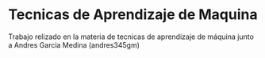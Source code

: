 # Tecnicas de Aprendizaje de Maquina
 Trabajo relizado en la materia de tecnicas de aprendizaje de máquina junto a Andres Garcia Medina (andres345gm)
